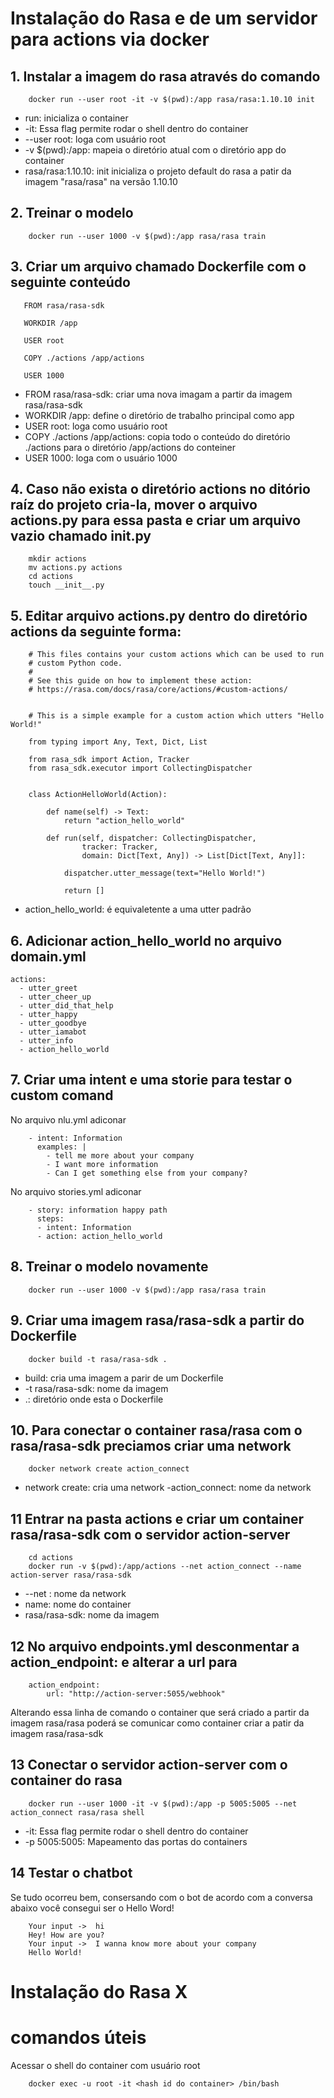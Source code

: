 # Instalação do Rasa e de um servidor para actions via docker 

## 1. Instalar a imagem do rasa através do comando
```
    docker run --user root -it -v $(pwd):/app rasa/rasa:1.10.10 init
```
 - run: inicializa o container
- -it: Essa flag permite rodar o shell dentro do container
 - --user root: loga com usuário root
 - -v $(pwd):/app: mapeia o diretório atual com o diretório app do container 
 - rasa/rasa:1.10.10: init inicializa o projeto default do rasa a patir da imagem "rasa/rasa" na versão 1.10.10

## 2. Treinar o modelo 
```
    docker run --user 1000 -v $(pwd):/app rasa/rasa train
```

## 3. Criar um arquivo chamado Dockerfile com o seguinte conteúdo
```
   FROM rasa/rasa-sdk

   WORKDIR /app

   USER root

   COPY ./actions /app/actions

   USER 1000
```
 - FROM rasa/rasa-sdk: criar uma nova imagam a partir da imagem rasa/rasa-sdk
 - WORKDIR /app: define o diretório de trabalho principal como app
 - USER root: loga como usuário root
 - COPY ./actions /app/actions: copia todo o conteúdo do diretório ./actions para o diretório /app/actions do conteiner
 - USER 1000: loga com o usuário 1000

## 4. Caso não exista o diretório actions no ditório raíz do projeto cria-la, mover o arquivo actions.py para essa pasta e criar um arquivo vazio chamado __init__.py
```
    mkdir actions
    mv actions.py actions
    cd actions
    touch __init__.py
```

## 5. Editar arquivo actions.py  dentro do diretório actions da seguinte forma:
```
    # This files contains your custom actions which can be used to run
    # custom Python code.
    #
    # See this guide on how to implement these action:
    # https://rasa.com/docs/rasa/core/actions/#custom-actions/


    # This is a simple example for a custom action which utters "Hello World!"

    from typing import Any, Text, Dict, List

    from rasa_sdk import Action, Tracker
    from rasa_sdk.executor import CollectingDispatcher


    class ActionHelloWorld(Action):

        def name(self) -> Text:
            return "action_hello_world"

        def run(self, dispatcher: CollectingDispatcher,
                tracker: Tracker,
                domain: Dict[Text, Any]) -> List[Dict[Text, Any]]:

            dispatcher.utter_message(text="Hello World!")

            return []

```
- action_hello_world: é equivaletente a uma utter padrão

## 6. Adicionar action_hello_world no arquivo domain.yml
```
actions:
  - utter_greet
  - utter_cheer_up
  - utter_did_that_help
  - utter_happy
  - utter_goodbye
  - utter_iamabot
  - utter_info
  - action_hello_world
```

## 7. Criar uma intent e uma storie para testar o custom comand
No arquivo nlu.yml adiconar
```
    - intent: Information
      examples: |
        - tell me more about your company
        - I want more information
        - Can I get something else from your company?
```
No arquivo stories.yml adiconar
```
    - story: information happy path
      steps:
      - intent: Information
      - action: action_hello_world

```

## 8. Treinar o modelo novamente
```
    docker run --user 1000 -v $(pwd):/app rasa/rasa train
```

## 9. Criar uma imagem rasa/rasa-sdk a partir do Dockerfile
```
    docker build -t rasa/rasa-sdk .
```
 - build: cria uma imagem a parir de um Dockerfile
 - -t rasa/rasa-sdk: nome da imagem 
 - .: diretório onde esta o Dockerfile 

## 10. Para conectar o container rasa/rasa com o rasa/rasa-sdk preciamos criar uma network
```
    docker network create action_connect
```
 - network create: cria uma network
 -action_connect: nome da network 

## 11 Entrar na pasta actions e criar um container rasa/rasa-sdk com o servidor action-server
```
    cd actions
    docker run -v $(pwd):/app/actions --net action_connect --name action-server rasa/rasa-sdk
``` 
 - --net : nome da network
 - name: nome do container 
 - rasa/rasa-sdk: nome da imagem

## 12 No arquivo endpoints.yml desconmentar a action_endpoint: e alterar a url para
```
    action_endpoint:
        url: "http://action-server:5055/webhook"
```
Alterando essa linha de comando o container que será criado a partir da imagem rasa/rasa poderá se comunicar como container criar a patir da imagem rasa/rasa-sdk

## 13 Conectar o servidor action-server com o container do rasa
```
    docker run --user 1000 -it -v $(pwd):/app -p 5005:5005 --net action_connect rasa/rasa shell
```
- -it: Essa flag permite rodar o shell dentro do container
- -p 5005:5005: Mapeamento das portas do containers

## 14 Testar o chatbot
Se tudo ocorreu bem, consersando com o bot de acordo com a conversa abaixo você consegui ser o Hello Word! 
```
    Your input ->  hi                                                                                                                             
    Hey! How are you?
    Your input ->  I wanna know more about your company                                                                                           
    Hello World!

```


# Instalação do Rasa X 

# comandos úteis
Acessar o shell do container com usuário root
```
    docker exec -u root -it <hash id do container> /bin/bash
```



